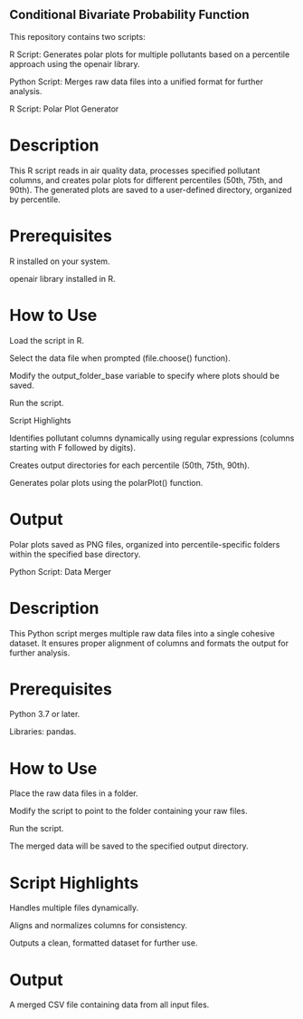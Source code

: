 ## Conditional Bivariate Probability Function

This repository contains two scripts:

R Script: Generates polar plots for multiple pollutants based on a percentile approach using the openair library.

Python Script: Merges raw data files into a unified format for further analysis.

R Script: Polar Plot Generator

# Description

This R script reads in air quality data, processes specified pollutant columns, and creates polar plots for different percentiles (50th, 75th, and 90th). The generated plots are saved to a user-defined directory, organized by percentile.

# Prerequisites

R installed on your system.

openair library installed in R.

# How to Use

Load the script in R.

Select the data file when prompted (file.choose() function).

Modify the output_folder_base variable to specify where plots should be saved.

Run the script.

Script Highlights

Identifies pollutant columns dynamically using regular expressions (columns starting with F followed by digits).

Creates output directories for each percentile (50th, 75th, 90th).

Generates polar plots using the polarPlot() function.

# Output

Polar plots saved as PNG files, organized into percentile-specific folders within the specified base directory.

Python Script: Data Merger

# Description

This Python script merges multiple raw data files into a single cohesive dataset. It ensures proper alignment of columns and formats the output for further analysis.

# Prerequisites

Python 3.7 or later.

Libraries: pandas.

# How to Use

Place the raw data files in a folder.

Modify the script to point to the folder containing your raw files.

Run the script.

The merged data will be saved to the specified output directory.

# Script Highlights

Handles multiple files dynamically.

Aligns and normalizes columns for consistency.

Outputs a clean, formatted dataset for further use.

# Output

A merged CSV file containing data from all input files.
